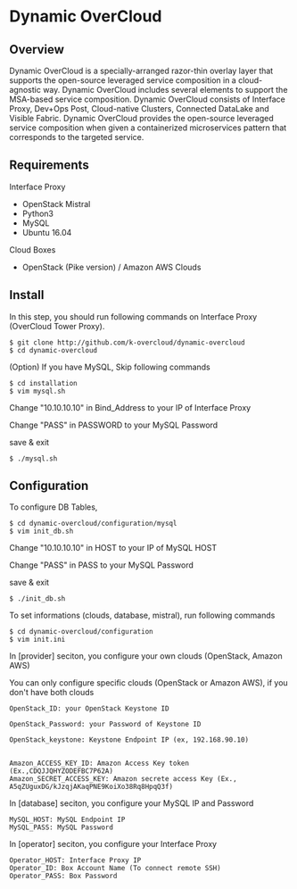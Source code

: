 # Dynamic OverCloud

## Overview ##
Dynamic OverCloud is a specially-arranged razor-thin overlay layer that supports the open-source leveraged service composition in a cloud-agnostic way. Dynamic OverCloud includes several elements to support the MSA-based service composition. Dynamic OverCloud consists of Interface Proxy, Dev+Ops Post, Cloud-native Clusters, Connected DataLake and Visible Fabric. Dynamic OverCloud provides the open-source leveraged service composition when given a containerized microservices pattern that corresponds to the targeted service.


## Requirements
Interface Proxy 
* OpenStack Mistral
* Python3 
* MySQL
* Ubuntu 16.04

Cloud Boxes
* OpenStack (Pike version) / Amazon AWS Clouds


## Install 

In this step, you should run following commands on Interface Proxy (OverCloud Tower Proxy).

```
$ git clone http://github.com/k-overcloud/dynamic-overcloud
$ cd dynamic-overcloud
```

(Option) If you have MySQL, Skip following commands
```
$ cd installation
$ vim mysql.sh
```
Change "10.10.10.10" in Bind_Address to your IP of Interface Proxy


Change "PASS" in PASSWORD to your MySQL Password 


save & exit
```
$ ./mysql.sh
```

## Configuration

To configure DB Tables,
```
$ cd dynamic-overcloud/configuration/mysql
$ vim init_db.sh
```
Change "10.10.10.10" in HOST to your IP of MySQL HOST


Change "PASS" in PASS to your MySQL Password 


save & exit
```
$ ./init_db.sh
```

To set informations (clouds, database, mistral), run following commands

```
$ cd dynamic-overcloud/configuration
$ vim init.ini
```

In [provider] seciton, you configure your own clouds (OpenStack, Amazon AWS)

You can only configure specific clouds (OpenStack or Amazon AWS), if you don't have both clouds

```
OpenStack_ID: your OpenStack Keystone ID

OpenStack_Password: your Password of Keystone ID

OpenStack_keystone: Keystone Endpoint IP (ex, 192.168.90.10)


Amazon_ACCESS_KEY_ID: Amazon Access Key token (Ex.,CDQJJQHYZODEFBC7P62A)
Amazon_SECRET_ACCESS_KEY: Amazon secrete access Key (Ex., A5qZUguxDG/kJzqjAKaqPNE9KoiXo38Rq8HpqQ3f)
```



In [database] seciton, you configure your MySQL IP and Password

```
MySQL_HOST: MySQL Endpoint IP
MySQL_PASS: MySQL Password
```


In [operator] seciton, you configure your Interface Proxy

```
Operator_HOST: Interface Proxy IP
Operator_ID: Box Account Name (To connect remote SSH)
Operator_PASS: Box Password 
```









